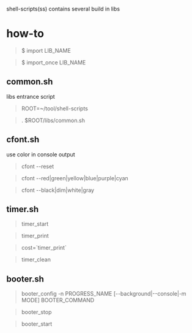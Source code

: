 shell-scripts(ss) contains several build in libs

how-to
======

> $ import LIB_NAME

> $ import_once LIB_NAME


## common.sh ##

libs entrance script

> ROOT=~/tool/shell-scripts

>  . $ROOT/libs/common.sh


## cfont.sh ##

use color in console output

> cfont --reset

> cfont --red|green|yellow|blue|purple|cyan

> cfont --black|dim|white|gray


## timer.sh ##

> timer_start

> timer_print

> cost=\`timer_print\`

> timer_clean


## booter.sh ##

> booter_config -n PROGRESS_NAME [--background|--console|-m MODE] BOOTER_COMMAND

> booter_stop

> booter_start